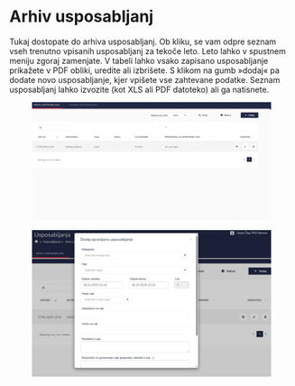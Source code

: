 # Arhiv usposabljanj

Tukaj dostopate do arhiva usposabljanj. Ob kliku, se vam odpre seznam vseh trenutno vpisanih usposabljanj za tekoče leto. Leto lahko v spustnem meniju zgoraj zamenjate. V tabeli lahko vsako zapisano usposabljanje prikažete v PDF obliki, uredite ali izbrišete. S klikom na gumb »dodaj« pa dodate novo usposabljanje, kjer vpišete vse zahtevane podatke. Seznam usposabljanj lahko izvozite (kot XLS ali PDF datoteko) ali ga natisnete.

<figure><img src="../.gitbook/assets/image (241).png" alt=""><figcaption></figcaption></figure>

<figure><img src="../.gitbook/assets/image (1) (1).png" alt=""><figcaption></figcaption></figure>
